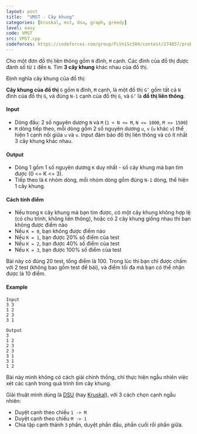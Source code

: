 ```yaml
---
layout: post
title:  "VMST - Cây khung"
categories: [kruskal, mst, dsu, graph, greedy]
level: easy
code: VMST
src: VMST.cpp
codeforces: https://codeforces.com/group/FLVn1Sc504/contest/274857/problem/M
---
```



Cho một đơn đồ thị liên thông gồm `N` đỉnh, `M` cạnh. Các đỉnh của đồ thị được đánh số từ `1` đến `N`. Tìm **3 cây khung** khác nhau của đồ thị.  


Định nghĩa cây khung của đồ thị: 

**Cây khung của đồ thị** `G` gồm `N` đỉnh, `M` cạnh, là một đồ thị `G’` gồm tất cả `N` đỉnh của đồ thị `G`, và đúng `N-1` cạnh của đồ thị `G`, và `G’` là **đồ thị liên thông**.

#### Input

+ Dòng đầu: 2 số nguyên dương `N` và `M` (`1 < N <= M`, `N <= 1000`, `M <= 1500`)  
+ `M` dòng tiếp theo, mỗi dòng gồm 2 số nguyên dương `u`, `v` (`u` khác `v`) thể hiện 1 cạnh nối giữa `u` và `v`. Input đảm bảo đồ thị liên thông và có ít nhất 3 cây khung khác nhau.

#### Output

+ Dòng 1 gồm 1 số nguyên dương `K` duy nhất - số cây khung mà bạn tìm được (0 <= K <= 3).  
+ Tiếp theo là `K` nhóm dòng, mỗi nhóm dòng gồm đúng `N-1` dòng, thể hiện 1 cây khung.

#### Cách tính điểm

+ Nếu trong `K` cây khung mà bạn tìm được, có một cây khung không hợp lệ (có chu trình, không liên thông), hoặc có 2 cây khung giống nhau thì bạn không được điểm nào
+ Nếu `K = 0`, bạn không được điểm nào
+ Nếu `K = 1`, bạn được 20% số điểm của test
+ Nếu `K = 2`, bạn được 40% số điểm của test
+ Nếu `K = 3`, bạn được 100% số điểm của test

Bài này có đúng 20 test, tổng điểm là 100. Trong lúc thi bạn chỉ được chấm với 2 test (không bao gồm test đề bài), và điểm tối đa mà bạn có thể nhận được là 10 điểm.

#### Example

```
Input
3 3
1 2
2 3
3 1

Output
3
1 2
2 3
2 3
3 1
3 1
1 2
```

<!--more-->


Bài này mình không có cách giải chính thống, chỉ thực hiện ngẫu nhiên việc xét các cạnh trong quá trình tìm cây khung.

Giải thuật mình dùng là [DSU](https://vnspoj.github.io/category/dsu) (hay [Kruskal](https://vnspoj.github.io/category/kruskal)), với 3 cách chọn cạnh ngẫu nhiên:

+ Duyệt cạnh theo chiều `1 -> M`
+ Duyệt cạnh theo chiều `M -> 1`
+ Chia tập cạnh thành `3` phần, duyệt phần đầu, phần cuối rồi phần giữa.

